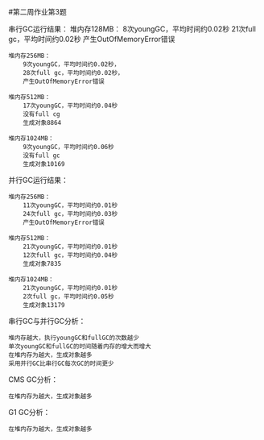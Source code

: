 #第二周作业第3题

串行GC运行结果：
	堆内存128MB：
		8次youngGC，平均时间约0.02秒
		21次full gc，平均时间约0.02秒
		产生OutOfMemoryError错误

	堆内存256MB：
		9次youngGC，平均时间约0.02秒，
		28次full gc，平均时间约0.02秒，
		产生OutOfMemoryError错误

	堆内存512MB：
		17次youngGC，平均时间约0.04秒
		没有full cg
		生成对象8864

	堆内存1024MB：
		9次youngGC，平均时间约0.06秒
		没有full gc
		生成对象10169


并行GC运行结果：

	堆内存256MB：
		11次youngGC，平均时间约0.01秒
		24次full gc，平均时间约0.03秒
		产生OutOfMemoryError错误

	堆内存512MB：
		21次youngGC，平均时间约0.01秒
		12次full gc，平均时间约0.04秒
		生成对象7835

	堆内存1024MB：
		21次youngGC，平均时间约0.01秒
		2次full gc，平均时间约0.05秒
		生成对象13179




串行GC与并行GC分析：

	堆内存越大，执行youngGC和fullGC的次数越少
	单次youngGC和fullGC的时间随着内存的增大而增大
	在堆内存为越大，生成对象越多
	采用并行GC比串行GC每次GC的时间更少

CMS GC分析：

	在堆内存为越大，生成对象越多

G1 GC分析：

	在堆内存为越大，生成对象越多